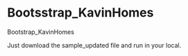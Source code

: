 # Bootsstrap_KavinHomes
Bootstrap_KavinHomes

Just download the sample_updated file and run in your local.
